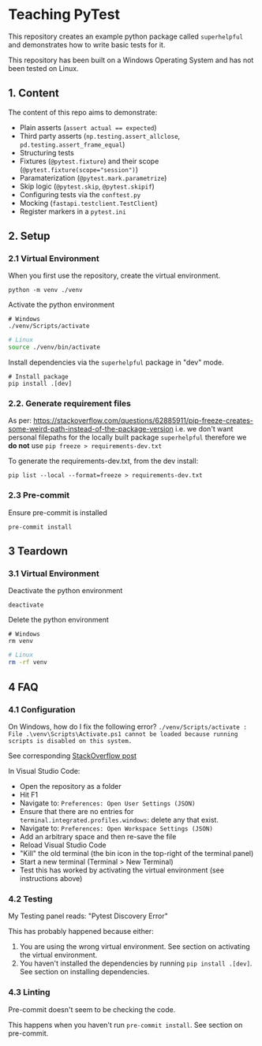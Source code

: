 # Teaching PyTest

This repository creates an example python package called `superhelpful` and demonstrates how to write basic tests for it.

This repository has been built on a Windows Operating System and has not been tested on Linux.

## 1. Content

The content of this repo aims to demonstrate:
* Plain asserts (`assert actual == expected`)
* Third party asserts (`np.testing.assert_allclose`, `pd.testing.assert_frame_equal`)
* Structuring tests
* Fixtures (`@pytest.fixture`) and their scope (`@pytest.fixture(scope="session")`)
* Paramaterization (`@pytest.mark.parametrize`)
* Skip logic (`@pytest.skip`, `@pytest.skipif`)
* Configuring tests via the `conftest.py`
* Mocking (`fastapi.testclient.TestClient`)
* Register markers in a `pytest.ini`

## 2. Setup

### 2.1 Virtual Environment

When you first use the repository, create the virtual environment.
```
python -m venv ./venv
```

Activate the python environment
```shell
# Windows
./venv/Scripts/activate
```

```bash
# Linux
source ./venv/bin/activate
```

Install dependencies via the `superhelpful` package in "dev" mode.
```
# Install package
pip install .[dev]
```

### 2.2. Generate requirement files

As per: https://stackoverflow.com/questions/62885911/pip-freeze-creates-some-weird-path-instead-of-the-package-version
i.e. we don't want personal filepaths for the locally built package `superhelpful`
therefore we **do not** use `pip freeze > requirements-dev.txt`

To generate the requirements-dev.txt, from the dev install:
```
pip list --local --format=freeze > requirements-dev.txt
```

### 2.3 Pre-commit

Ensure pre-commit is installed
```
pre-commit install
```

## 3 Teardown

### 3.1 Virtual Environment

Deactivate the python environment
```
deactivate
```

Delete the python environment
```shell
# Windows
rm venv
```

```bash
# Linux
rm -rf venv
```

## 4 FAQ

### 4.1 Configuration

On Windows, how do I fix the following error?
`./venv/Scripts/activate : File .\venv\Scripts\Activate.ps1 cannot be loaded because running scripts is disabled on this system.`

See corresponding [StackOverflow post](https://stackoverflow.com/questions/56199111/visual-studio-code-cmd-error-cannot-be-loaded-because-running-scripts-is-disabl)

In Visual Studio Code:
* Open the repository as a folder
* Hit F1
* Navigate to: `Preferences: Open User Settings (JSON)`
* Ensure that there are no entries for `terminal.integrated.profiles.windows`: delete any that exist.
* Navigate to: `Preferences: Open Workspace Settings (JSON)`
* Add an arbitrary space and then re-save the file
* Reload Visual Studio Code
* "Kill" the old terminal (the bin icon in the top-right of the terminal panel)
* Start a new terminal (Terminal > New Terminal)
* Test this has worked by activating the virtual environment (see instructions above)

### 4.2 Testing

My Testing panel reads: "Pytest Discovery Error"

This has probably happened because either:
1. You are using the wrong virtual environment. See section on activating the virtual environment.
2. You haven't installed the dependencies by running `pip install .[dev]`. See section on installing dependencies.

### 4.3 Linting

Pre-commit doesn't seem to be checking the code.

This happens when you haven't run `pre-commit install`. See section on pre-commit.
